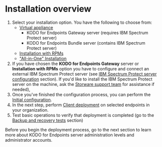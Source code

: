 # Installation overview

1. Select your installation option. You have the following to choose from:
   * [Virtual appliance](virtual-appliance-vmware/)
     * KODO for Endpoints Gateway server \(requires IBM Spectrum Protect server\)
     * KODO for Endpoints Bundle server \(contains IBM Spectrum Protect server\)
   * [Installation with RPMs](installation-with-rpm-packages.md)
   * ["All-in-One" Installation](all-in-one-installation.md)
2. If you have chosen the **KODO for Endpoints Gateway** server or **Installation with RPMs** option you have to configure and connect an external IBM Spectrum Protect server \(see [IBM Spectrum Protect server configuration](spectrum-protect-tsm-configuration.md) section\). If you'd like to install the IBM Spectrum Protect server on the machine, ask the [Storware support team](mailto:ps@storware.eu) for assistance if needed\),
3. Once you've finished the configuration process, you can perform the [Initial configuration](initial-configuration.md).
4. In the next step, perform [Client deployment](deployments/) on selected endpoints in your organization.
5. Test basic operations to verify that deployment is completed \(go to the [Backup and recovery tests](backup-and-recovery-tests.md) section\)

Before you begin the deployment process, go to the next section to learn more about KODO for Endpoints server administration levels and administrator accounts.





